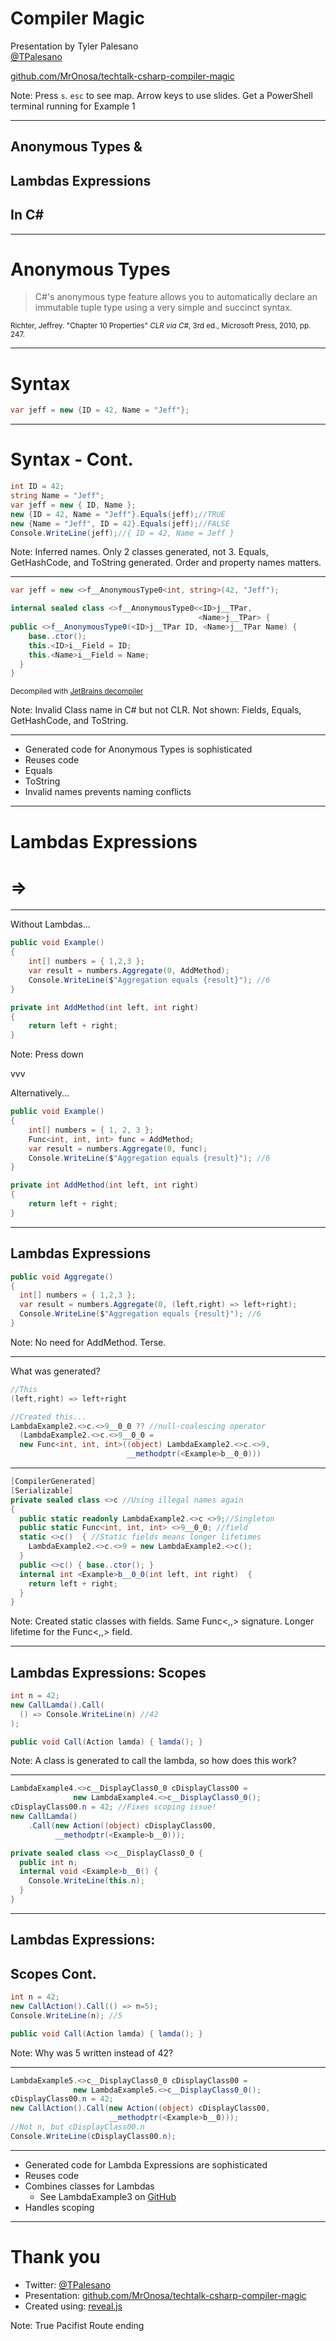 # Compiler Magic
Presentation by Tyler Palesano  
[@TPalesano](https://twitter.com/TPalesano)

[github.com/MrOnosa/techtalk-csharp-compiler-magic](https://github.com/MrOnosa/techtalk-csharp-compiler-magic)

Note: Press `s`. `esc` to see map. Arrow keys to use slides. Get a PowerShell terminal running for Example 1

---

## Anonymous Types &
## Lambdas Expressions
## In C\# #

---

# Anonymous Types

>C#'s anonymous type feature allows you to automatically declare an immutable tuple type using a very simple and succinct syntax.

<small>Richter, Jeffrey. "Chapter 10 Properties" _CLR via C#_, 3rd ed., Microsoft Press, 2010, pp. 247.</small>

---

# Syntax

```csharp
var jeff = new {ID = 42, Name = "Jeff"};
```

---

# Syntax - Cont.

```csharp
int ID = 42;
string Name = "Jeff";
var jeff = new { ID, Name };
new {ID = 42, Name = "Jeff"}.Equals(jeff);//TRUE
new {Name = "Jeff", ID = 42}.Equals(jeff);//FALSE
Console.WriteLine(jeff);//{ ID = 42, Name = Jeff }
```

Note: Inferred names. Only 2 classes generated, not 3. Equals, GetHashCode, and ToString generated. Order and property names matters.

---

```csharp
var jeff = new <>f__AnonymousType0<int, string>(42, "Jeff");
```

```csharp
internal sealed class <>f__AnonymousType0<<ID>j__TPar, 
                                          <Name>j__TPar> {
public <>f__AnonymousType0(<ID>j__TPar ID, <Name>j__TPar Name) {
    base..ctor();
    this.<ID>i__Field = ID;
    this.<Name>i__Field = Name;
  }
}
```

<small>Decompiled with [JetBrains decompiler](https://www.jetbrains.com/decompiler/)</small>

Note: Invalid Class name in C# but not CLR. Not shown: Fields, Equals, GetHashCode, and ToString.

---

* Generated code for Anonymous Types is sophisticated
 * Reuses code
 * Equals
 * ToString
 * Invalid names prevents naming conflicts

---

# Lambdas Expressions
# =>

---

Without Lambdas...
```csharp
public void Example()
{
    int[] numbers = { 1,2,3 };
    var result = numbers.Aggregate(0, AddMethod);
    Console.WriteLine($"Aggregation equals {result}"); //6
}

private int AddMethod(int left, int right)
{
    return left + right;
}
```

Note: Press down

vvv

Alternatively...
```csharp
public void Example()
{
    int[] numbers = { 1, 2, 3 };
    Func<int, int, int> func = AddMethod;
    var result = numbers.Aggregate(0, func);
    Console.WriteLine($"Aggregation equals {result}"); //6
}

private int AddMethod(int left, int right)
{
    return left + right;
}
```

---

## Lambdas Expressions

```csharp
public void Aggregate()
{
  int[] numbers = { 1,2,3 };
  var result = numbers.Aggregate(0, (left,right) => left+right);
  Console.WriteLine($"Aggregation equals {result}"); //6
}
```

Note: No need for AddMethod. Terse.

---

What was generated?
```csharp
//This
(left,right) => left+right
```
```csharp
//Created this...
LambdaExample2.<>c.<>9__0_0 ?? //null-coalescing operator
  (LambdaExample2.<>c.<>9__0_0 = 
  new Func<int, int, int>((object) LambdaExample2.<>c.<>9, 
                          __methodptr(<Example>b__0_0)))
```

---

```csharp
[CompilerGenerated] 
[Serializable]
private sealed class <>c //Using illegal names again
{
  public static readonly LambdaExample2.<>c <>9;//Singleton
  public static Func<int, int, int> <>9__0_0; //field
  static <>c()  { //Static fields means longer lifetimes
    LambdaExample2.<>c.<>9 = new LambdaExample2.<>c(); 
  }
  public <>c() { base..ctor(); }
  internal int <Example>b__0_0(int left, int right)  {
    return left + right;
  }
}
```

Note: Created static classes with fields. Same Func<,,> signature. Longer lifetime for the Func<,,> field.

---

## Lambdas Expressions: Scopes

```csharp
int n = 42;
new CallLamda().Call(
  () => Console.WriteLine(n) //42
);
```
```csharp
public void Call(Action lamda) { lamda(); }
```

Note: A class is generated to call the lambda, so how does this work?

---

```csharp
LambdaExample4.<>c__DisplayClass0_0 cDisplayClass00 =
              new LambdaExample4.<>c__DisplayClass0_0();
cDisplayClass00.n = 42; //Fixes scoping issue!
new CallLamda()
    .Call(new Action((object) cDisplayClass00, 
          __methodptr(<Example>b__0)));
```

```csharp
private sealed class <>c__DisplayClass0_0 {
  public int n; 
  internal void <Example>b__0() {
    Console.WriteLine(this.n);
  }
}
```

---

## Lambdas Expressions:
## Scopes Cont.

```csharp
int n = 42;
new CallAction().Call(() => n=5);
Console.WriteLine(n); //5
```
```csharp
public void Call(Action lamda) { lamda(); }
```

Note: Why was 5 written instead of 42?

---

```csharp
LambdaExample5.<>c__DisplayClass0_0 cDisplayClass00 = 
              new LambdaExample5.<>c__DisplayClass0_0();
cDisplayClass00.n = 42;
new CallAction().Call(new Action((object) cDisplayClass00, 
                      __methodptr(<Example>b__0)));
//Not n, but cDisplayClass00.n
Console.WriteLine(cDisplayClass00.n);
```

---

* Generated code for Lambda Expressions are sophisticated
 * Reuses code
 * Combines classes for Lambdas 
   * See LambdaExample3 on [GitHub](https://github.com/MrOnosa/techtalk-csharp-compiler-magic) 
 * Handles scoping
 
---

# Thank you

* Twitter: [@TPalesano](https://twitter.com/TPalesano)
* Presentation: [github.com/MrOnosa/techtalk-csharp-compiler-magic](https://github.com/MrOnosa/techtalk-csharp-compiler-magic)
* Created using: [reveal.js](https://github.com/hakimel/reveal.js/)

Note: True Pacifist Route ending